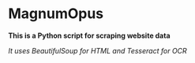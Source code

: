 # MagnumOpus

**This is a Python script for scraping website data**

*It uses BeautifulSoup for HTML and Tesseract for OCR*
